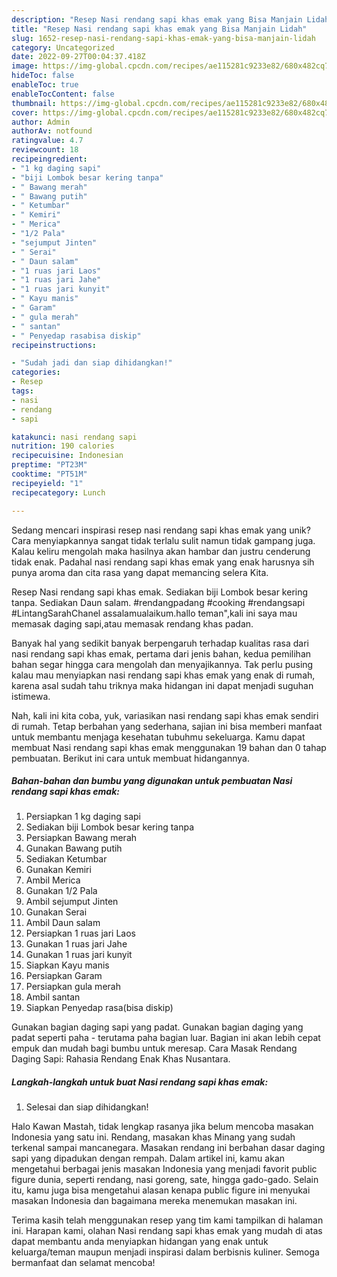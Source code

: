 ```yaml
---
description: "Resep Nasi rendang sapi khas emak yang Bisa Manjain Lidah"
title: "Resep Nasi rendang sapi khas emak yang Bisa Manjain Lidah"
slug: 1652-resep-nasi-rendang-sapi-khas-emak-yang-bisa-manjain-lidah
category: Uncategorized
date: 2022-09-27T00:04:37.418Z
image: https://img-global.cpcdn.com/recipes/ae115281c9233e82/680x482cq70/nasi-rendang-sapi-khas-emak-foto-resep-utama.jpg
hideToc: false
enableToc: true
enableTocContent: false
thumbnail: https://img-global.cpcdn.com/recipes/ae115281c9233e82/680x482cq70/nasi-rendang-sapi-khas-emak-foto-resep-utama.jpg
cover: https://img-global.cpcdn.com/recipes/ae115281c9233e82/680x482cq70/nasi-rendang-sapi-khas-emak-foto-resep-utama.jpg
author: Admin
authorAv: notfound
ratingvalue: 4.7
reviewcount: 18
recipeingredient:
- "1 kg daging sapi"
- "biji Lombok besar kering tanpa"
- " Bawang merah"
- " Bawang putih"
- " Ketumbar"
- " Kemiri"
- " Merica"
- "1/2 Pala"
- "sejumput Jinten"
- " Serai"
- " Daun salam"
- "1 ruas jari Laos"
- "1 ruas jari Jahe"
- "1 ruas jari kunyit"
- " Kayu manis"
- " Garam"
- " gula merah"
- " santan"
- " Penyedap rasabisa diskip"
recipeinstructions:

- "Sudah jadi dan siap dihidangkan!"
categories:
- Resep
tags:
- nasi
- rendang
- sapi

katakunci: nasi rendang sapi 
nutrition: 190 calories
recipecuisine: Indonesian
preptime: "PT23M"
cooktime: "PT51M"
recipeyield: "1"
recipecategory: Lunch

---
```





Sedang mencari inspirasi resep nasi rendang sapi khas emak yang unik? Cara menyiapkannya sangat tidak terlalu sulit namun tidak gampang juga. Kalau keliru mengolah maka hasilnya akan hambar dan justru cenderung tidak enak. Padahal nasi rendang sapi khas emak yang enak harusnya sih punya aroma dan cita rasa yang dapat memancing selera Kita.





Resep Nasi rendang sapi khas emak. Sediakan biji Lombok besar kering tanpa. Sediakan Daun salam. #rendangpadang #cooking #rendangsapi #LintangSarahChanel assalamualaikum.hallo teman&#34;,kali ini saya mau memasak daging sapi,atau memasak rendang khas padan.

Banyak hal yang sedikit banyak berpengaruh terhadap kualitas rasa dari nasi rendang sapi khas emak, pertama dari jenis bahan, kedua pemilihan bahan segar hingga cara mengolah dan menyajikannya. Tak perlu pusing kalau mau menyiapkan nasi rendang sapi khas emak yang enak di rumah, karena asal sudah tahu triknya maka hidangan ini dapat menjadi suguhan istimewa.






Nah, kali ini kita coba, yuk, variasikan nasi rendang sapi khas emak sendiri di rumah. Tetap berbahan yang sederhana, sajian ini bisa memberi manfaat untuk membantu menjaga kesehatan tubuhmu sekeluarga. Kamu dapat membuat Nasi rendang sapi khas emak menggunakan 19 bahan dan 0 tahap pembuatan. Berikut ini cara untuk membuat hidangannya.

<!--inarticleads1-->

##### Bahan-bahan dan bumbu yang digunakan untuk pembuatan Nasi rendang sapi khas emak:

1. Persiapkan 1 kg daging sapi
1. Sediakan biji Lombok besar kering tanpa
1. Persiapkan  Bawang merah
1. Gunakan  Bawang putih
1. Sediakan  Ketumbar
1. Gunakan  Kemiri
1. Ambil  Merica
1. Gunakan 1/2 Pala
1. Ambil sejumput Jinten
1. Gunakan  Serai
1. Ambil  Daun salam
1. Persiapkan 1 ruas jari Laos
1. Gunakan 1 ruas jari Jahe
1. Gunakan 1 ruas jari kunyit
1. Siapkan  Kayu manis
1. Persiapkan  Garam
1. Persiapkan  gula merah
1. Ambil  santan
1. Siapkan  Penyedap rasa(bisa diskip)


Gunakan bagian daging sapi yang padat. Gunakan bagian daging yang padat seperti paha - terutama paha bagian luar. Bagian ini akan lebih cepat empuk dan mudah bagi bumbu untuk meresap. Cara Masak Rendang Daging Sapi: Rahasia Rendang Enak Khas Nusantara. 

<!--inarticleads2-->

##### Langkah-langkah untuk buat Nasi rendang sapi khas emak:


1. Selesai dan siap dihidangkan!

Halo Kawan Mastah, tidak lengkap rasanya jika belum mencoba masakan Indonesia yang satu ini. Rendang, masakan khas Minang yang sudah terkenal sampai mancanegara. Masakan rendang ini berbahan dasar daging sapi yang dipadukan dengan rempah. Dalam artikel ini, kamu akan mengetahui berbagai jenis masakan Indonesia yang menjadi favorit public figure dunia, seperti rendang, nasi goreng, sate, hingga gado-gado. Selain itu, kamu juga bisa mengetahui alasan kenapa public figure ini menyukai masakan Indonesia dan bagaimana mereka menemukan masakan ini. 

Terima kasih telah menggunakan resep yang tim kami tampilkan di halaman ini. Harapan kami, olahan Nasi rendang sapi khas emak yang mudah di atas dapat membantu anda menyiapkan hidangan yang enak untuk keluarga/teman maupun menjadi inspirasi dalam berbisnis kuliner. Semoga bermanfaat dan selamat mencoba!
